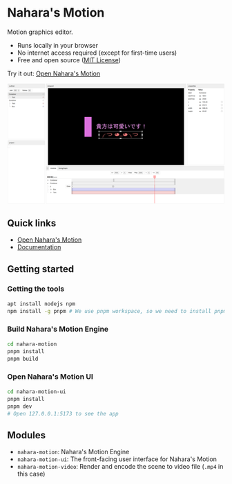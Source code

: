 # Nahara's Motion
Motion graphics editor.

- Runs locally in your browser
- No internet access required (except for first-time users)
- Free and open source ([MIT License](./LICENSE))

Try it out: [Open Nahara's Motion](https://nahara-oss.github.io/motion/)

![Screenshot of Nahara's Motion](docs/screenshooted.png)

## Quick links
- [Open Nahara's Motion](https://nahara-oss.github.io/motion/)
- [Documentation](./docs/README.md)

## Getting started
### Getting the tools
```sh
apt install nodejs npm
npm install -g pnpm # We use pnpm workspace, so we need to install pnpm
```

### Build Nahara's Motion Engine
```sh
cd nahara-motion
pnpm install
pnpm build
```

### Open Nahara's Motion UI
```sh
cd nahara-motion-ui
pnpm install
pnpm dev
# Open 127.0.0.1:5173 to see the app
```

## Modules
- `nahara-motion`: Nahara's Motion Engine
- `nahara-motion-ui`: The front-facing user interface for Nahara's Motion
- `nahara-motion-video`: Render and encode the scene to video file (`.mp4` in this case)

